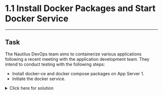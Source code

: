 # 1.1 Install Docker Packages and Start Docker Service
---
## Task
The Nautilus DevOps team aims to containerize various applications following a recent meeting with the application development team. They intend to conduct testing with the following steps:
  
* Install docker-ce and docker compose packages on App Server 1.  
* Initiate the docker service.

<details>
  <summary>Click here for solution</summary>
  
## Solution
1. SSH into app server 1
2. Upgrade packages
```bash
sudo dnf -y upgrade --refresh
```
3. Install DNF plugin utilities
```bash
sudo dnf -y install dnf-plugins-core
```
4. Add Docker CE repo
```bash
sudo dnf config-manager --add-repo=https://download.docker.com/linux/centos/docker-ce.repo
```
5. Install docker-ce and docker compose
```bash
sudo dnf install -y docker-ce docker-compose-plugin
```
6. Enable and start Docker service
```bash
sudo systemctl enable --now docker
```
</details>
